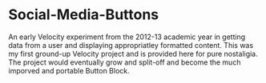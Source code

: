 # Social-Media-Buttons
An early Velocity experiment from the 2012-13 academic year in getting data from a user and displaying appropriatley formatted content. This was my first ground-up Velocity project and is provided here for pure nostaligia. The project would eventually grow and split-off and become the much imporved and portable Button Block.
